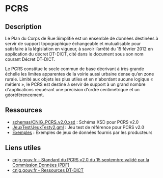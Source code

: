 # PCRS

## Description

Le Plan du Corps de Rue Simplifié est un ensemble de données destinées à
servir de support topographique échangeable et mutualisable pour satisfaire
à la législation en vigueur, à savoir l’arrêté du 15 février 2012 en application
du décret DT-DICT, cité dans le document sous son nom courant Décret
DT-DICT.

Le PCRS constitue le socle commun de base décrivant à très grande
échelle les limites apparentes de la voirie aussi urbaine dense qu’en zone
rurale. Limité aux objets les plus utiles et en n'abordant aucune logique
« métiers », le PCRS est destiné à servir de support à un grand nombre
d'applications requérant une précision d'ordre centimétrique et un géoréférencement.


## Ressources

* [schemas/CNIG_PCRS_v2.0.xsd](schemas/CNIG_PCRS_v2.0.xsd) : Schéma XSD pour PCRS v2.0
* [JeuxTest/JeuxTestv2.gml](JeuxTest/JeuxTestv2.gml) : Jeu test de référence pour PCRS v2.0
* [Exemples](Exemples/README.md) : Exemples de jeux de données fournis par les producteurs

## Liens utiles

* [cnig.gouv.fr - Standard du PCRS v2.0 du 15 septembre validé par la Commission Données (PDF)](http://cnig.gouv.fr/wp-content/uploads/2019/02/CNIG_RTGE_PCRS_v2.0_r1.pdf)
* [cnig.gouv.fr  - Ressources DT-DICT](http://cnig.gouv.fr/?page_id=11745)
